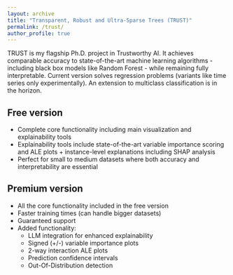 ```yaml
---
layout: archive
title: "Transparent, Robust and Ultra-Sparse Trees (TRUST)"
permalink: /trust/
author_profile: true
---
```


TRUST is my flagship Ph.D. project in Trustworthy AI. 
It achieves comparable accuracy to state-of-the-art machine learning algorithms - including black box models like Random Forest - while remaining fully interpretable. 
Current version solves regression problems (variants like time series only experimentally). An extension to multiclass classification is in the horizon.

## Free version
- Complete core functionality including main visualization and explainability tools
- Explainability tools include state-of-the-art variable importance scoring and ALE plots + instance-level explanations including SHAP analysis
- Perfect for small to medium datasets where both accuracy and interpretability are essential

## Premium version
- All the core functionality included in the free version
- Faster training times (can handle bigger datasets)
- Guaranteed support
- Added functionality:
  - LLM integration for enhanced explainability
  - Signed (+/-) variable importance plots
  - 2-way interaction ALE plots
  - Prediction confidence intervals
  - Out-Of-Distribution detection
